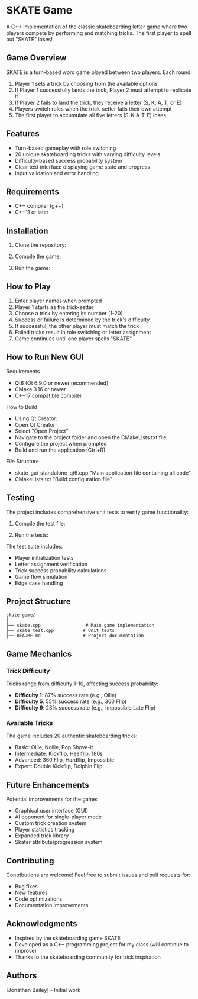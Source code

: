 # SKATE Game

A C++ implementation of the classic skateboarding letter game where two players compete by performing and matching tricks. The first player to spell out "SKATE" loses!

##  Game Overview

SKATE is a turn-based word game played between two players. Each round:

1. Player 1 sets a trick by choosing from the available options
2. If Player 1 successfully lands the trick, Player 2 must attempt to replicate it
3. If Player 2 fails to land the trick, they receive a letter (S, K, A, T, or E)
4. Players switch roles when the trick-setter fails their own attempt
5. The first player to accumulate all five letters (S-K-A-T-E) loses

##  Features

- Turn-based gameplay with role switching
- 20 unique skateboarding tricks with varying difficulty levels
- Difficulty-based success probability system
- Clear text interface displaying game state and progress
- Input validation and error handling

##  Requirements

- C++ compiler (g++)
- C++11 or later

##  Installation

1. Clone the repository:

2. Compile the game:

3. Run the game:

##  How to Play

1. Enter player names when prompted
2. Player 1 starts as the trick-setter
3. Choose a trick by entering its number (1-20)
4. Success or failure is determined by the trick's difficulty
5. If successful, the other player must match the trick
6. Failed tricks result in role switching or letter assignment
7. Game continues until one player spells "SKATE"

## How to Run New GUI

Requirements
- Qt6 (Qt 6.9.0 or newer recommended)
- CMake 3.16 or newer
- C++17 compatible compiler

How to Build
- Using Qt Creator:
-   Open Qt Creator
-   Select "Open Project"
-   Navigate to the project folder and open the CMakeLists.txt file
-   Configure the project when prompted
-   Build and run the application (Ctrl+R)

File Structure
- skate_gui_standalone_qt6.cpp "Main application file containing all code"
- CMakeLists.txt "Build configuration file"

##  Testing

The project includes comprehensive unit tests to verify game functionality:

1. Compile the test file:

2. Run the tests:

The test suite includes:
- Player initialization tests
- Letter assignment verification
- Trick success probability calculations
- Game flow simulation
- Edge case handling

##  Project Structure

```
skate-game/
│
├── skate.cpp                 # Main game implementation
├── skate_test.cpp           # Unit tests
├── README.md                # Project documentation

```

##  Game Mechanics

### Trick Difficulty

Tricks range from difficulty 1-10, affecting success probability:
- **Difficulty 1**: 87% success rate (e.g., Ollie)
- **Difficulty 5**: 55% success rate (e.g., 360 Flip)
- **Difficulty 9**: 23% success rate (e.g., Impossible Late Flip)

### Available Tricks

The game includes 20 authentic skateboarding tricks:
- Basic: Ollie, Nollie, Pop Shove-it
- Intermediate: Kickflip, Heelflip, 180s
- Advanced: 360 Flip, Hardflip, Impossible
- Expert: Double Kickflip, Dolphin Flip

##  Future Enhancements

Potential improvements for the game:
- Graphical user interface (GUI)
- AI opponent for single-player mode
- Custom trick creation system
- Player statistics tracking
- Expanded trick library
- Skater attribute/progression system

##  Contributing

Contributions are welcome! Feel free to submit issues and pull requests for:
- Bug fixes
- New features
- Code optimizations
- Documentation improvements

##  Acknowledgments

- Inspired by the skateboarding game SKATE
- Developed as a C++ programming project for my class (will continue to improve)
- Thanks to the skateboarding community for trick inspiration

##  Authors

[Jonathan Bailey] - Initial work
